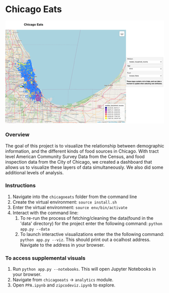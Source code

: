 # Chicago Eats

![alt text](panel_dashboard.png "Visualization")

### Overview

The goal of this project is to visualize the relationship between demographic information, and the different kinds of food sources in Chicago.
With tract level American Community Survey Data from the Census, and food inspection data from the City of Chicago, we created a dashboard that allows us to visualize these layers of data simultaneously. We also did some additional levels of analysis.

### Instructions

1. Navigate into the `chicagoeats` folder from the command line
2. Create the virtual environment: `source install.sh`
3. Enter the virtual environment: `source env/bin/activate`
4. Interact with the command line:
   1. To re-run the process of fetching/cleaning the data(found in the 'data' directory) for the project
      enter the following command: `python app.py --data`
   2. To launch interactive visualizations enter the the following command: `python app.py --viz`. This should print out a ocalhost address. Navigate to the address in your browser.


### To access supplemental visuals
1. Run `python app.py --notebooks`. This will open Jupyter Notebooks in your browser.
2. Navigate from `chicagoeats` → `analytics` module.
3. Open `PPA.ipynb` and `zipcodeviz.ipynb` to explore.
